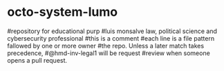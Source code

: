 # octo-system-lumo
#repository for educational purp
#luis monsalve law, political science and cybersecurity professional
#this is a comment
#each line is a file pattern fallowed by one or more owner
#the repo. Unless a later match takes precedence,
#@hmd-inv-legal1 will be request
#review when someone opens a pull request.
